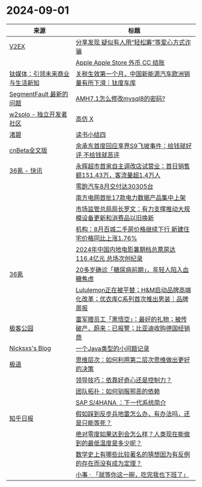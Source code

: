 ﻿# 2024-09-01

|来源|标题|
|---|---|
|[V2EX](http://www.v2ex.com/index.xml)|[ 分享发现 疑似有人用“轻松筹”等爱心方式诈骗](https://www.v2ex.com/t/1069318#reply12)|
||[ Apple Apple Store 外币 CC 结账](https://www.v2ex.com/t/1069315#reply11)|
|[钛媒体：引领未来商业与生活新知](https://www.tmtpost.com/feed)|[关税生效第一个月，中国新能源汽车欧洲销量有所下滑｜钛度车库](https://www.tmtpost.com/7233329.html)|
|[SegmentFault 最新的问题](https://segmentfault.com/feeds/questions)|[AMH7.1怎么修改mysql8的密码?](https://segmentfault.com/q/1010000045233351)|
|[w2solo - 独立开发者社区](https://w2solo.com/topics/feed)|[高仿 X](https://w2solo.com/topics/4983)|
|[渚碧](https://jubeny.com/feed.xml)|[读书小结四](https://jubeny.com/2024/09/book-summaries-04/)|
|[cnBeta全文版](http://feeds2.feedburner.com/cnbeta-full)|[余承东首度回应享界S9飞坡事件：给钱就好评 不给钱就恶评](https://m.cnbeta.com.tw/view/1444156.htm)|
|[36氪 - 快讯](https://rsshub.app/36kr/newsflashes)|[永辉超市首家自主调改店试营业：首日销售额151.43万，客流量超1.4万人](https://www.36kr.com/newsflashes/2930789290203778)|
||[零跑汽车8月交付达30305台](https://www.36kr.com/newsflashes/2930786288294792)|
||[南方电网首批17款电力数据产品集中上架](https://www.36kr.com/newsflashes/2930783650339713)|
||[市场监管总局局长罗文：有力支撑推动大规模设备更新和消费品以旧换新](https://www.36kr.com/newsflashes/2930779871599240)|
||[机构：8月百城二手房价格继续下行 新建住宅价格同比上涨1.76%](https://www.36kr.com/newsflashes/2930775011580801)|
||[2024年中国内地电影暑期档总票房达116.4亿元 总场次创纪录](https://www.36kr.com/newsflashes/2930772580162180)|
|[36氪](https://www.36kr.com/feed)|[20多岁确诊「糖尿病前期」，年轻人陷入血糖焦虑](https://36kr.com/p/2927047129389705?f=rss)|
||[Lululemon正在被平替；H&M启动品牌高端化改革；优衣库C系列首次推出男装｜品牌周报](https://36kr.com/p/2929534134311553?f=rss)|
|[极客公园](http://feeds.geekpark.net/)|[雷军赠员工「黑悟空」：最好的礼物；被传破产，蔚来：已报警；比亚迪收购德国经销商](http://www.geekpark.net/news/340024)|
|[Nicksxs's Blog](https://nicksxs.me/atom.xml)|[一个Java类型的小问题记录](https://nicksxs.me/2024/09/01/%E4%B8%80%E4%B8%AAJava%E7%B1%BB%E5%9E%8B%E7%9A%84%E5%B0%8F%E9%97%AE%E9%A2%98%E8%AE%B0%E5%BD%95/)|
|[极道](https://www.jdon.com/jivejdon/rss)|[思维层次：如何利用第二层次思维做出更好的决策](https://www.jdon.com/75249.html)|
||[领导技巧：依靠好奇心还是控制力？](https://www.jdon.com/75248.html)|
||[团队拓扑：如何驯服邪恶的依赖](https://www.jdon.com/75247.html)|
||[SAP S/4HANA ：下一代系统简介](https://www.jdon.com/75246.html)|
|[知乎日报](https://feedx.net/rss/zhihudaily.xml)|[假如踩到反步兵地雷怎么办，有办法吗，还是只能等死？](https://daily.zhihu.com/story/9775095)|
||[绝对零度如果达到会怎么样？人类现在能做到的最低温度是多少呢？](https://daily.zhihu.com/story/9775101)|
||[数学史上有哪些比较著名的猜想因为有反例的存在而没有成为定理？](https://daily.zhihu.com/story/9775111)|
||[小事 · 「就等你这一碗，吃完我也下班了」](https://daily.zhihu.com/story/9775094)|
